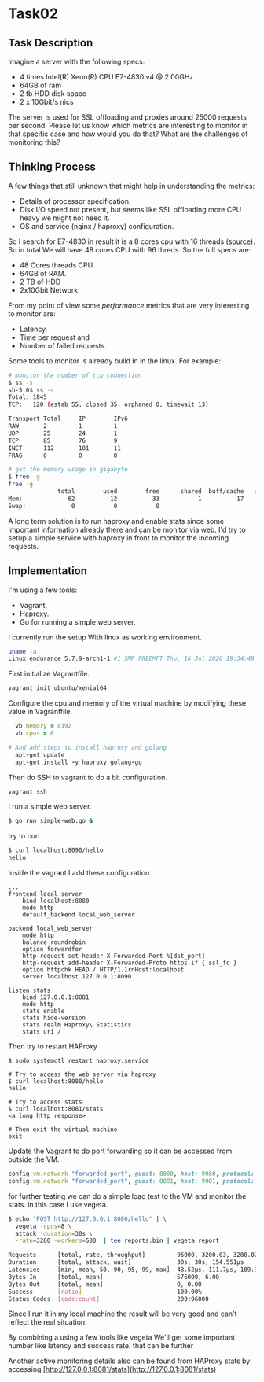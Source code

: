 # Task02

## Task Description

Imagine a server with the following specs:

- 4 times Intel(R) Xeon(R) CPU E7-4830 v4 @ 2.00GHz
- 64GB of ram
- 2 tb HDD disk space
- 2 x 10Gbit/s nics

The server is used for SSL offloading and proxies around 25000 requests per second. Please let us know which metrics are interesting to monitor in that specific case and how would you do that?  What are the challenges of monitoring this?

## Thinking Process

A few things that still unknown that might help in understanding the metrics:
- Details of processor specification.
- Disk I/O speed not present, but seems like SSL offloading more CPU heavy we might not need it.
- OS and service (nginx / haproxy) configuration.

So I search for E7-4830 in result it is a 8 cores cpu with 16 threads ([source](https://ark.intel.com/content/www/us/en/ark/products/53676/intel-xeon-processor-e7-4830-24m-cache-2-13-ghz-6-40-gt-s-intel-qpi.html)). So in total We will have 48 cores CPU with 96 threds. So the full specs are:

- 48 Cores threads CPU.
- 64GB of RAM.
- 2 TB of HDD
- 2x10Gbit Network

From my point of view some *performance* metrics that are very interesting to monitor are:
- Latency.
- Time per request and
- Number of failed requests.

Some tools to monitor is already build in in the linux. For example:
```bash
# monitor the number of tcp connection
$ ss -s 
sh-5.0$ ss -s
Total: 1845
TCP:   120 (estab 55, closed 35, orphaned 0, timewait 13)

Transport Total     IP        IPv6
RAW       2         1         1        
UDP       25        24        1        
TCP       85        76        9        
INET      112       101       11       
FRAG      0         0         0      

# get the memory usage in gigabyte
$ free -g
free -g
              total        used        free      shared  buff/cache   available
Mem:             62          12          33           1          17          49
Swap:             0           0           0
```

A long term solution is to run haproxy and enable stats since some important information already there and can be monitor via web. I'd try to setup a simple service with haproxy in front to monitor the incoming requests.


## Implementation

I'm using a few tools:
- Vagrant.
- Haproxy.
- Go for running a simple web server.

I currently run the setup With linux as working environment.
```bash
uname -a
Linux endurance 5.7.9-arch1-1 #1 SMP PREEMPT Thu, 16 Jul 2020 19:34:49 +0000 x86_64 GNU/Linux
```

First initialize Vagrantfile.
```bash
vagrant init ubuntu/xenial64
```

Configure the cpu and memory of the virtual machine by modifying these value in Vagrantfile.
```ruby
  vb.memory = 8192
  vb.cpus = 6

# And add steps to install haproxy and golang
  apt-get update
  apt-get install -y haproxy golang-go
```

Then do SSH to vagrant to do a bit configuration.
```bash
vagrant ssh
```

I run a simple web server.
```bash
$ go run simple-web.go &
```

try to curl
```bash
$ curl localhost:8090/hello
hello
```

Inside the vagrant I add these configuration
```
...
frontend local_server
    bind localhost:8080
    mode http
    default_backend local_web_server

backend local_web_server
    mode http
    balance roundrobin
    option forwardfor
    http-request set-header X-Forwarded-Port %[dst_port]
    http-request add-header X-Forwarded-Proto https if { ssl_fc }
    option httpchk HEAD / HTTP/1.1rnHost:localhost
    server localhost 127.0.0.1:8090

listen stats
    bind 127.0.0.1:8081
    mode http
    stats enable
    stats hide-version
    stats realm Haproxy\ Statistics
    stats uri /
```

Then try to restart HAProxy
```
$ sudo systemctl restart haproxy.service 

# Try to access the web server via haproxy
$ curl localhost:8080/hello
hello

# Try to access stats
$ curl localhost:8081/stats
<a long http response>

# Then exit the virtual machine
exit
```

Update the Vagrant to do port forwarding so it can be accessed from outside the VM.
```ruby
config.vm.network "forwarded_port", guest: 8080, host: 9080, protocol: "tcp"
config.vm.network "forwarded_port", guest: 8081, host: 9081, protocol: "tcp"
```

for further testing we can do a simple load test to the VM and monitor the stats. in this case I use vegeta.
```bash
$ echo "POST http://127.0.0.1:8080/hello" | \
  vegeta -cpus=8 \
  attack -duration=30s \
  -rate=3200 -workers=500  | tee reports.bin | vegeta report

Requests      [total, rate, throughput]         96000, 3200.03, 3200.02
Duration      [total, attack, wait]             30s, 30s, 154.551µs
Latencies     [min, mean, 50, 90, 95, 99, max]  48.52µs, 111.7µs, 109.992µs, 134.018µs, 142.714µs, 172.991µs, 1.514ms
Bytes In      [total, mean]                     576000, 6.00
Bytes Out     [total, mean]                     0, 0.00
Success       [ratio]                           100.00%
Status Codes  [code:count]                      200:96000  
```

Since I run it in my local machine the result will be very good and can't reflect the real situation.

By combining a using a few tools like vegeta We'll get some important number like latency and success rate. that can be further

Another active monitoring details also can be found from HAProxy stats by accessing [http://127.0.0.1:8081/stats](http://127.0.0.1:8081/stats)